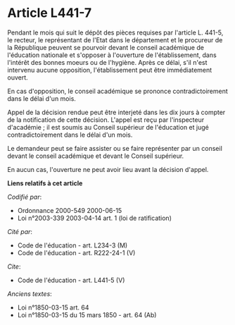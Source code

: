# Article L441-7

Pendant le mois qui suit le dépôt des pièces requises par l'article L. 441-5, le recteur, le représentant de l'Etat dans le
département et le procureur de la République peuvent se pourvoir devant le conseil académique de l'éducation nationale et
s'opposer à l'ouverture de l'établissement, dans l'intérêt des bonnes moeurs ou de l'hygiène. Après ce délai, s'il n'est
intervenu aucune opposition, l'établissement peut être immédiatement ouvert.

En cas d'opposition, le conseil académique se prononce contradictoirement dans le délai d'un mois.

Appel de la décision rendue peut être interjeté dans les dix jours à compter de la notification de cette décision. L'appel
est reçu par l'inspecteur d'académie ; il est soumis au Conseil supérieur de l'éducation et jugé contradictoirement dans le
délai d'un mois.

Le demandeur peut se faire assister ou se faire représenter par un conseil devant le conseil académique et devant le Conseil
supérieur.

En aucun cas, l'ouverture ne peut avoir lieu avant la décision d'appel.

**Liens relatifs à cet article**

_Codifié par_:

  - Ordonnance 2000-549 2000-06-15
  - Loi n°2003-339 2003-04-14 art. 1 (loi de ratification)

_Cité par_:

  - Code de l'éducation - art. L234-3 (M)
  - Code de l'éducation - art. R222-24-1 (V)

_Cite_:

  - Code de l'éducation - art. L441-5 (V)

_Anciens textes_:

  - Loi n°1850-03-15 art. 64
  - Loi n°1850-03-15 du 15 mars 1850 - art. 64 (Ab)
